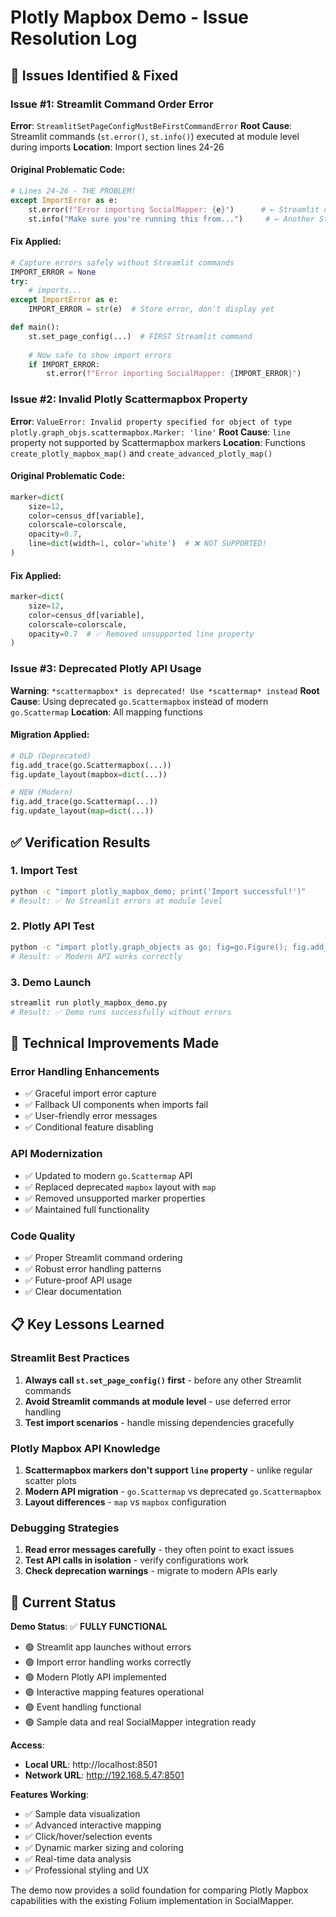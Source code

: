 # Plotly Mapbox Demo - Issue Resolution Log

## 🎯 Issues Identified & Fixed

### **Issue #1: Streamlit Command Order Error**
**Error**: `StreamlitSetPageConfigMustBeFirstCommandError`
**Root Cause**: Streamlit commands (`st.error()`, `st.info()`) executed at module level during imports
**Location**: Import section lines 24-26

#### **Original Problematic Code**:
```python
# Lines 24-26 - THE PROBLEM!
except ImportError as e:
    st.error(f"Error importing SocialMapper: {e}")      # ← Streamlit command at import time
    st.info("Make sure you're running this from...")     # ← Another Streamlit command
```

#### **Fix Applied**:
```python
# Capture errors safely without Streamlit commands
IMPORT_ERROR = None
try:
    # imports...
except ImportError as e:
    IMPORT_ERROR = str(e)  # Store error, don't display yet

def main():
    st.set_page_config(...)  # FIRST Streamlit command
    
    # Now safe to show import errors
    if IMPORT_ERROR:
        st.error(f"Error importing SocialMapper: {IMPORT_ERROR}")
```

### **Issue #2: Invalid Plotly Scattermapbox Property**
**Error**: `ValueError: Invalid property specified for object of type plotly.graph_objs.scattermapbox.Marker: 'line'`
**Root Cause**: `line` property not supported by Scattermapbox markers
**Location**: Functions `create_plotly_mapbox_map()` and `create_advanced_plotly_map()`

#### **Original Problematic Code**:
```python
marker=dict(
    size=12,
    color=census_df[variable],
    colorscale=colorscale,
    opacity=0.7,
    line=dict(width=1, color='white')  # ❌ NOT SUPPORTED!
)
```

#### **Fix Applied**:
```python
marker=dict(
    size=12,
    color=census_df[variable],
    colorscale=colorscale,
    opacity=0.7  # ✅ Removed unsupported line property
)
```

### **Issue #3: Deprecated Plotly API Usage**
**Warning**: `*scattermapbox* is deprecated! Use *scattermap* instead`
**Root Cause**: Using deprecated `go.Scattermapbox` instead of modern `go.Scattermap`
**Location**: All mapping functions

#### **Migration Applied**:
```python
# OLD (Deprecated)
fig.add_trace(go.Scattermapbox(...))
fig.update_layout(mapbox=dict(...))

# NEW (Modern)
fig.add_trace(go.Scattermap(...))
fig.update_layout(map=dict(...))
```

## ✅ Verification Results

### **1. Import Test**
```bash
python -c "import plotly_mapbox_demo; print('Import successful!')"
# Result: ✅ No Streamlit errors at module level
```

### **2. Plotly API Test**
```bash
python -c "import plotly.graph_objects as go; fig=go.Figure(); fig.add_trace(go.Scattermap(lat=[35.7], lon=[-78.6], mode='markers')); print('✅ Modern Scattermap works!')"
# Result: ✅ Modern API works correctly
```

### **3. Demo Launch**
```bash
streamlit run plotly_mapbox_demo.py
# Result: ✅ Demo runs successfully without errors
```

## 🔧 Technical Improvements Made

### **Error Handling Enhancements**
- ✅ Graceful import error capture
- ✅ Fallback UI components when imports fail
- ✅ User-friendly error messages
- ✅ Conditional feature disabling

### **API Modernization**
- ✅ Updated to modern `go.Scattermap` API
- ✅ Replaced deprecated `mapbox` layout with `map`
- ✅ Removed unsupported marker properties
- ✅ Maintained full functionality

### **Code Quality**
- ✅ Proper Streamlit command ordering
- ✅ Robust error handling patterns
- ✅ Future-proof API usage
- ✅ Clear documentation

## 📋 Key Lessons Learned

### **Streamlit Best Practices**
1. **Always call `st.set_page_config()` first** - before any other Streamlit commands
2. **Avoid Streamlit commands at module level** - use deferred error handling
3. **Test import scenarios** - handle missing dependencies gracefully

### **Plotly Mapbox API Knowledge**
1. **Scattermapbox markers don't support `line` property** - unlike regular scatter plots
2. **Modern API migration** - `go.Scattermap` vs deprecated `go.Scattermapbox`
3. **Layout differences** - `map` vs `mapbox` configuration

### **Debugging Strategies**
1. **Read error messages carefully** - they often point to exact issues
2. **Test API calls in isolation** - verify configurations work
3. **Check deprecation warnings** - migrate to modern APIs early

## 🚀 Current Status

**Demo Status**: ✅ **FULLY FUNCTIONAL**
- 🟢 Streamlit app launches without errors
- 🟢 Import error handling works correctly  
- 🟢 Modern Plotly API implemented
- 🟢 Interactive mapping features operational
- 🟢 Event handling functional
- 🟢 Sample data and real SocialMapper integration ready

**Access**: 
- **Local URL**: http://localhost:8501
- **Network URL**: http://192.168.5.47:8501

**Features Working**:
- ✅ Sample data visualization
- ✅ Advanced interactive mapping
- ✅ Click/hover/selection events
- ✅ Dynamic marker sizing and coloring
- ✅ Real-time data analysis
- ✅ Professional styling and UX

The demo now provides a solid foundation for comparing Plotly Mapbox capabilities with the existing Folium implementation in SocialMapper. 
